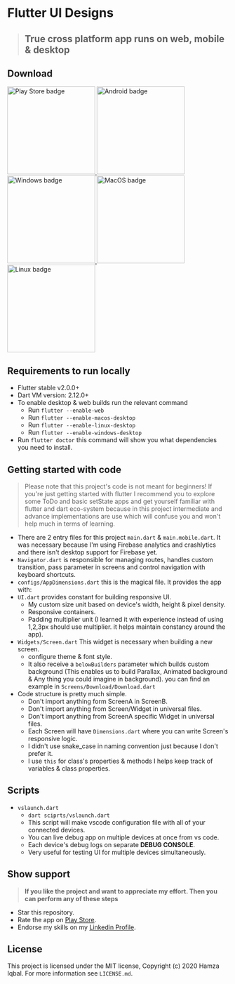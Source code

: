 # Flutter UI Designs

> ## True cross platform app runs on web, mobile & desktop

## Download

<div id="downloads">
  <a href="https://play.google.com/store/apps/details?id=com.onemdev.flutter_ui_challenges">
    <img src="https://raw.githubusercontent.com/hackerhgl/flutter-ui-designs/master/.github/assets/google-play.png" alt="Play Store badge" width="200" />
  </a>
  <a href="https://github.com/hackerhgl/flutter-ui-designs/releases/latest/download/app-release.apk">
    <img src="https://raw.githubusercontent.com/hackerhgl/flutter-ui-designs/master/.github/assets/android.png" alt="Android badge" width="200" />
  </a>
  <a href="https://github.com/hackerhgl/flutter-ui-designs/releases/latest/download/windows-release.zip">
    <img src="https://raw.githubusercontent.com/hackerhgl/flutter-ui-designs/master/.github/assets/windows.png" alt="Windows badge" width="200" />
  </a>
  <a href="https://github.com/hackerhgl/flutter-ui-designs/releases/latest/download/macos-release.zip">
    <img src="https://raw.githubusercontent.com/hackerhgl/flutter-ui-designs/master/.github/assets/macos.png" alt="MacOS badge"  width="200" />
  </a>
  <a href="https://github.com/hackerhgl/flutter-ui-designs/releases/latest/download/linux-release.zip">
    <img src="https://raw.githubusercontent.com/hackerhgl/flutter-ui-designs/master/.github/assets/linux.png" alt="Linux badge"  width="200"/>
  </a>
</div>

## Requirements to run locally

- Flutter stable v2.0.0+
- Dart VM version: 2.12.0+
- To enable desktop & web builds run the relevant command
  - Run `flutter --enable-web`
  - Run `flutter --enable-macos-desktop`
  - Run `flutter --enable-linux-desktop`
  - Run `flutter --enable-windows-desktop`
- Run `flutter doctor` this command will show you what dependencies you need to install.

## Getting started with code

> Please note that this project's code is not meant for beginners! If you're just getting started with flutter I recommend you to explore some ToDo and basic setState apps and get yourself familiar with flutter and dart eco-system because in this project intermediate and advance implementations are use which will confuse you and won't help much in terms of learning.

- There are 2 entry files for this project `main.dart` & `main.mobile.dart`. It was necessary because I'm using Firebase analytics and crashlytics and there isn't desktop support for Firebase yet.
- `Navigator.dart` is responsible for managing routes, handles custom transition, pass parameter in screens and control navigation with keyboard shortcuts.
- `configs/AppDimensions.dart` this is the magical file. It provides the app with:
- `UI.dart` provides constant for building responsive UI.
  - My custom size unit based on device's width, height & pixel density.
  - Responsive containers.
  - Padding multiplier unit (I learned it with experience instead of using 1,2,3px should use multiplier. it helps maintain constancy around the app).
- `Widgets/Screen.dart` This widget is necessary when building a new screen.
  - configure theme & font style.
  - It also receive a `belowBuilders` parameter which builds custom background (This enables us to build Parallax, Animated background & Any thing you could imagine in background). you can find an example in `Screens/Download/Download.dart`
- Code structure is pretty much simple.
  - Don't import anything form ScreenA in ScreenB.
  - Don't import anything from Screen/Widget in universal files.
  - Don't import anything from ScreenA specific Widget in universal files.
  - Each Screen will have `Dimensions.dart` where you can write Screen's responsive logic.
  - I didn't use snake_case in naming convention just because I don't prefer it.
  - I use `this` for class's properties & methods I helps keep track of variables & class properties.

## Scripts

- `vslaunch.dart`
  - `dart sciprts/vslaunch.dart`
  - This script will make vscode configuration file with all of your connected devices.
  - You can live debug app on multiple devices at once from vs code.
  - Each device's debug logs on separate **DEBUG CONSOLE**.
  - Very useful for testing UI for multiple devices simultaneously.

## Show support

> **If you like the project and want to appreciate my effort. Then you can perform any of these steps**

- Star this repository.
- Rate the app on <a href="https://play.google.com/store/apps/details?id=com.onemdev.flutter_ui_challenges" target="playstore">Play Store</a>.
- Endorse my skills on my <a href="https://www.linkedin.com/in/hackerhgl" target="linkedin">Linkedin Profile</a>.

## License

This project is licensed under the MIT license, Copyright (c) 2020 Hamza Iqbal. For more information see `LICENSE.md`.
